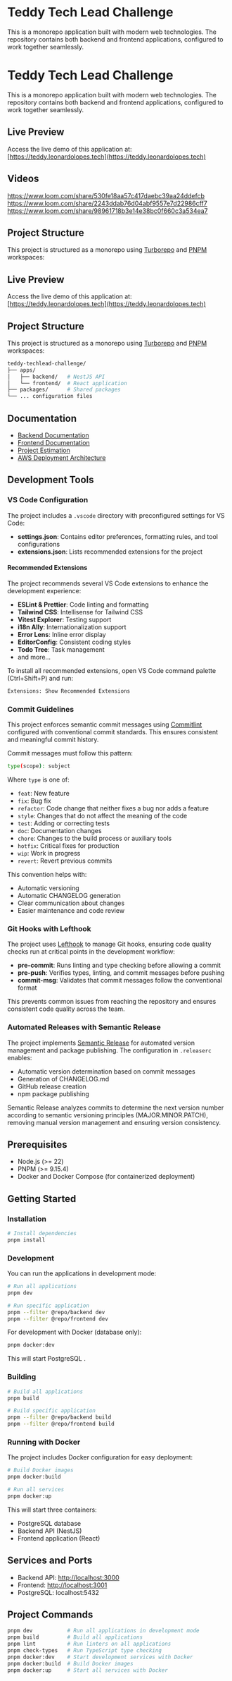 # Teddy Tech Lead Challenge

This is a monorepo application built with modern web technologies. The repository contains both backend and frontend applications, configured to work together seamlessly.

# Teddy Tech Lead Challenge

This is a monorepo application built with modern web technologies. The repository contains both backend and frontend applications, configured to work together seamlessly.

## Live Preview

Access the live demo of this application at: [https://teddy.leonardolopes.tech](https://teddy.leonardolopes.tech)

## Videos

https://www.loom.com/share/530fe18aa57c417daebc39aa24ddefcb
https://www.loom.com/share/2243ddab76d04abf9557e7d22986cff7
https://www.loom.com/share/98961718b3e14e38bc0f660c3a534ea7

## Project Structure

This project is structured as a monorepo using [Turborepo](https://turborepo.com/) and [PNPM](https://pnpm.io/) workspaces:

## Live Preview

Access the live demo of this application at: [https://teddy.leonardolopes.tech](https://teddy.leonardolopes.tech)

## Project Structure

This project is structured as a monorepo using [Turborepo](https://turborepo.com/) and [PNPM](https://pnpm.io/) workspaces:

```bash
teddy-techlead-challenge/
├── apps/
│   ├── backend/   # NestJS API
│   └── frontend/  # React application
├── packages/      # Shared packages
└── ... configuration files
```

## Documentation

- [Backend Documentation](./apps/backend/README.md)
- [Frontend Documentation](./apps/frontend/README.md)
- [Project Estimation](./ESTIMATION.md)
- [AWS Deployment Architecture](./AWS_DEPLOYMENT.md)

## Development Tools

### VS Code Configuration

The project includes a `.vscode` directory with preconfigured settings for VS Code:

- **settings.json**: Contains editor preferences, formatting rules, and tool configurations
- **extensions.json**: Lists recommended extensions for the project

#### Recommended Extensions

The project recommends several VS Code extensions to enhance the development experience:

- **ESLint & Prettier**: Code linting and formatting
- **Tailwind CSS**: Intellisense for Tailwind CSS
- **Vitest Explorer**: Testing support
- **i18n Ally**: Internationalization support
- **Error Lens**: Inline error display
- **EditorConfig**: Consistent coding styles
- **Todo Tree**: Task management
- and more...

To install all recommended extensions, open VS Code command palette (Ctrl+Shift+P) and run:

```bash
Extensions: Show Recommended Extensions
```

### Commit Guidelines

This project enforces semantic commit messages using [Commitlint](https://commitlint.js.org/) configured with conventional commit standards. This ensures consistent and meaningful commit history.

Commit messages must follow this pattern:

```bash
type(scope): subject
```

Where `type` is one of:

- `feat`: New feature
- `fix`: Bug fix
- `refactor`: Code change that neither fixes a bug nor adds a feature
- `style`: Changes that do not affect the meaning of the code
- `test`: Adding or correcting tests
- `doc`: Documentation changes
- `chore`: Changes to the build process or auxiliary tools
- `hotfix`: Critical fixes for production
- `wip`: Work in progress
- `revert`: Revert previous commits

This convention helps with:

- Automatic versioning
- Automatic CHANGELOG generation
- Clear communication about changes
- Easier maintenance and code review

### Git Hooks with Lefthook

The project uses [Lefthook](https://github.com/evilmartians/lefthook) to manage Git hooks, ensuring code quality checks run at critical points in the development workflow:

- **pre-commit**: Runs linting and type checking before allowing a commit
- **pre-push**: Verifies types, linting, and commit messages before pushing
- **commit-msg**: Validates that commit messages follow the conventional format

This prevents common issues from reaching the repository and ensures consistent code quality across the team.

### Automated Releases with Semantic Release

The project implements [Semantic Release](https://semantic-release.gitbook.io/semantic-release/) for automated version management and package publishing. The configuration in `.releaserc` enables:

- Automatic version determination based on commit messages
- Generation of CHANGELOG.md
- GitHub release creation
- npm package publishing

Semantic Release analyzes commits to determine the next version number according to semantic versioning principles (MAJOR.MINOR.PATCH), removing manual version management and ensuring version consistency.

## Prerequisites

- Node.js (>= 22)
- PNPM (>= 9.15.4)
- Docker and Docker Compose (for containerized deployment)

## Getting Started

### Installation

```bash
# Install dependencies
pnpm install
```

### Development

You can run the applications in development mode:

```bash
# Run all applications
pnpm dev

# Run specific application
pnpm --filter @repo/backend dev
pnpm --filter @repo/frontend dev
```

For development with Docker (database only):

```bash
pnpm docker:dev
```

This will start PostgreSQL .

### Building

```bash
# Build all applications
pnpm build

# Build specific application
pnpm --filter @repo/backend build
pnpm --filter @repo/frontend build
```

### Running with Docker

The project includes Docker configuration for easy deployment:

```bash
# Build Docker images
pnpm docker:build

# Run all services
pnpm docker:up
```

This will start three containers:

- PostgreSQL database
- Backend API (NestJS)
- Frontend application (React)

## Services and Ports

- Backend API: <http://localhost:3000>
- Frontend: <http://localhost:3001>
- PostgreSQL: localhost:5432

## Project Commands

```bash
pnpm dev           # Run all applications in development mode
pnpm build         # Build all applications
pnpm lint          # Run linters on all applications
pnpm check-types   # Run TypeScript type checking
pnpm docker:dev    # Start development services with Docker
pnpm docker:build  # Build Docker images
pnpm docker:up     # Start all services with Docker
```
